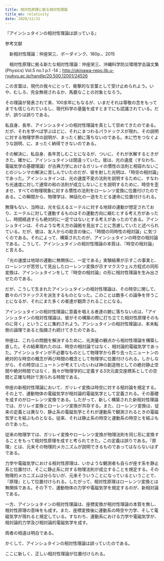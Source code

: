 ```yaml
---
title: 相対性原理に拠る相対性理論
title_en: relativity
date: 2020/12/31
---
```

『アインシュタインの相対性理論は誤っている』

参考文献

　新相対性理論：仲座栄三、ボーダインク、180p.、2015

　相対性原理に拠る新たな相対性理論：仲座栄三、沖縄科学防災環境学会論文集(Physics) Vol.5 no.1 p.1 -14；http://okinawa-repo.lib.u-ryukyu.ac.jp/handle/20.500.12001/24526



この言葉は、現代の我々にとって、衝撃的な言葉として受け止められよう。いや、むしろ、完全無視されるか、馬鹿なことの対象となろう。

その理論が発表されて来、100余年にもなるが、いまだそれは尊敬の念をもってまでも信じられているし、現代科学の基盤を成すとまでにも認識されている。だが、誤りは誤りである。

私自身、長年、アインシュタインの相対性理論を真として崇めてきたのである。だが、それを学べば学ぶほどに、それにまつわるパラドックスが現れ、その説明に対する物理学界の説明が、まったく腑に落ちないのである。木に竹をつなぐような説明、に、まったく納得できないのである。

その解決に、私自身、長年苦しむことになるが、ついに、それが氷解するときがきた。確かに、アインシュタインは間違っていた。彼は、光の速度（すなわち、電磁気学の基礎理論）が古典力学におけるガリレイの慣性の法則と相容れないことのジレンマの解決に苦しんでいたのだが、彼を射した光明は、「時空の相対論」であった。アインシュタインは、光の速度不変の法則を説明するために、すなわち光速度に対して通常の和の法則が成立しないことを説明するために、時空を歪ませ、すべての物理現象に対する慣性の法則をローレンツ変換に位置付けたのである。この瞬間から、物理学は、神話化の一途をたどる運命に位置付けられる。

無理もない、当時は、光を伝えるエーテルに対する地球の運動が想定されており、エーテルに対して運動するものはその運動方向に縮むとする考え方があったし、時間経過すらも絶対的に一定ではないとする考えがあったのである。アインシュタインは、そのような考え方の論拠を見出すことに苦慮していたと述べられている。だが、彼は、友人からの助言の後に、「時間の同時性の相対論」に気づくのである。それによって、構築されたのが、アインシュタインの時空の相対論である。こうして、アインシュタインの相対性理論の本質は、『時空の相対論』と言える。

「光の速度は地球の運動に無関係に、一定である」実験結果が示すこの事実と、ローレンツが苦労して見出したローレンツ変換が示すマクスウェル方程式の同形変換は、アインシュタインをして『時空の相対論』の形に相対性理論を生み出させたのである。

だが、こうして生まれたアインシュタインの相対性理論は、その時空に関して、数々のパラドックスを派生するものとなった。このことは数多くの論争を伴うことになるが、それにまた多くの者達が翻弄されることになる。

アインシュタインの相対性理論に意義を唱える者達の腑に落ちない点は、「アインシュタインの相対性理論は、彼がその構築の際に打ち立てた相対性原理そのものに背く」ということに集約されよう。アンシュタインの相対性理論は、本末転倒の論理であると指摘され続けてきたのである。

仲座は、これらの問題を解決するために、光測量の観点から相対性理論を構築し直した。その結果現れたのは、時空の相対論ではなく、相対論的電磁気学であった。アインシュタインが不必要なものとして物理学から葬り去ったニュートンの絶対的な時空の概念が再び時間の概念として物理学に位置付けられる。しかしながら、その時空はニュートンが考えていたいわば神の創造物としての絶対静止空間や絶対時間ではなく、我々が物理学的に定義する3次元直交座標系としての空間と正確な時計で測られる時間である。

仲座の新相対性理論において、ガリレイ変換は時空に対する相対論を規定する。その上で、運動物体の電磁気学が相対論的電磁気学として定義される。その基礎を成すのがローレンツ変換である。したがって、新しく構築された新相対性理論では、ガリレイ変換とローレンツ変換が共存する。また、ローレンツ変換は、従来の定義とは異なり、静止系の電磁気学とそれが運動系で観測されるときの電磁気学とを結ぶものとなる。従来、それは静止系の時空と運動系の時空とを結ぶものであった。

従来の物理学では、ガリレイ変換やローレンツ変換が物理法則を同じ形に変換することをもって相対性原理を成すと考られてきた。この定義は誤りである。『原理』とは、元来その物理的メカニズムが説明できるものであってはならないはずである。

力学や電磁気学における相対性原理は、いかような観測者も自らが座す系を静止系と位置付け、そこに静止系に対する物理法則が成立することを規定する。その物理的メカニズムは分らないが、元来そういうことになっているということで、『原理』として位置付けられる。したがって、相対性原理はローレンツ変換とは無関係である。その下で、運動物体の力学や電磁気学を規定するのが、新相対論である。

一方、アインシュタインの相対性理論は、座標変換が相対性理論の本質を無し、相対性原理の意味をも成す。また、座標変換後に運動系の時空や力学、そして電磁気学が現れると規定している。すなわち、運動系における力学や電磁気学が、相対論的力学及び相対論的電磁気学を成す。

両者の相違は明白である。

かくして、アインシュタインの相対性理論は誤っていたのである。

ここに新しく、正しい相対性理論が位置付けられる。